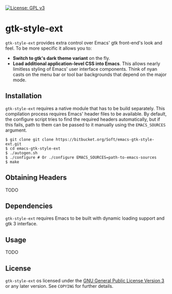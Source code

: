  [![License: GPL v3](https://img.shields.io/badge/License-GPL%20v3-blue.svg)](https://www.gnu.org/licenses/gpl-3.0)
# gtk-style-ext

`gtk-style-ext` provides extra control over Emacs' gtk front-end's look and
feel. To be more specific it allows you to:

- __Switch to gtk's dark theme variant__ on the fly.
- __Load additional application-level CSS into Emacs__. This allows nearly
  limitless styling of Emacs' user interface components. Think of nyan casts on
  the menu bar or tool bar backgrounds that depend on the major mode.

## Installation

`gtk-style-ext` requires a native module that has to be build separately. This
compilation process requires Emacs' header files to be available. By default,
the configure script tries to find the required headers automatically, but if
this fails, path to them can be passed to it manually using the `EMACS_SOURCES`
argument.

    $ git clone git clone https://bitbucket.org/Soft/emacs-gtk-style-ext.git
    $ cd emacs-gtk-style-ext
    $ ./autogen.sh
    $ ./configure # Or ./configure EMACS_SOURCES=path-to-emacs-sources
    $ make

## Obtaining Headers

TODO

## Dependencies

`gtk-style-ext` requires Emacs to be built with dynamic loading support and gtk
3 interface.

## Usage

TODO

## License

`gtk-style-ext` os licensed under the [GNU General Public License Version
3](http://www.gnu.org/licenses/gpl-3.0.en.html) or any later version. See
`COPYING` for further details.
